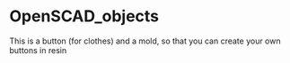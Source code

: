 # OpenSCAD_objects

This is a button (for clothes) and a mold, so that you can create your own buttons in resin
